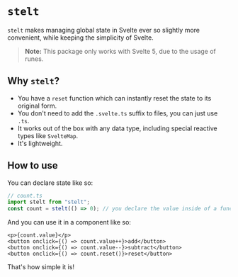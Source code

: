 # `stelt`

`stelt` makes managing global state in Svelte ever so slightly more convenient, while keeping the simplicity of Svelte.

> **Note:** This package only works with Svelte 5, due to the usage of runes.

## Why `stelt`?

- You have a `reset` function which can instantly reset the state to its original form.
- You don't need to add the `.svelte.ts` suffix to files, you can just use `.ts`.
- It works out of the box with any data type, including special reactive types like `SvelteMap`.
- It's lightweight.

## How to use

You can declare state like so:

```ts
// count.ts
import stelt from "stelt";
const count = stelt(() => 0); // you declare the value inside of a function
```

And you can use it in a component like so:

```svelte
<p>{count.value}</p>
<button onclick={() => count.value++}>add</button>
<button onclick={() => count.value--}>subtract</button>
<button onclick={() => count.reset()}>reset</button>
```

That's how simple it is!

